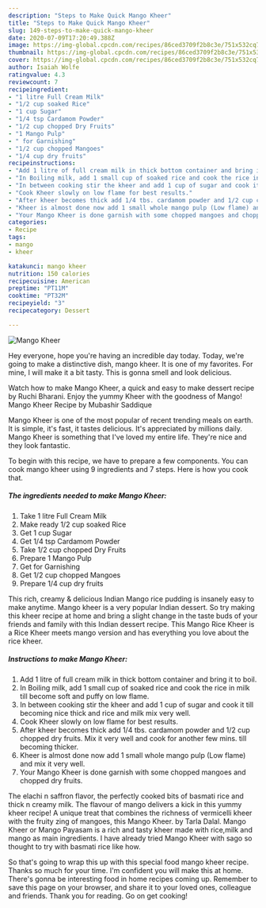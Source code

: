 ```yaml
---
description: "Steps to Make Quick Mango Kheer"
title: "Steps to Make Quick Mango Kheer"
slug: 149-steps-to-make-quick-mango-kheer
date: 2020-07-09T17:20:49.388Z
image: https://img-global.cpcdn.com/recipes/86ced3709f2b8c3e/751x532cq70/mango-kheer-recipe-main-photo.jpg
thumbnail: https://img-global.cpcdn.com/recipes/86ced3709f2b8c3e/751x532cq70/mango-kheer-recipe-main-photo.jpg
cover: https://img-global.cpcdn.com/recipes/86ced3709f2b8c3e/751x532cq70/mango-kheer-recipe-main-photo.jpg
author: Isaiah Wolfe
ratingvalue: 4.3
reviewcount: 7
recipeingredient:
- "1 litre Full Cream Milk"
- "1/2 cup soaked Rice"
- "1 cup Sugar"
- "1/4 tsp Cardamom Powder"
- "1/2 cup chopped Dry Fruits"
- "1 Mango Pulp"
- " for Garnishing"
- "1/2 cup chopped Mangoes"
- "1/4 cup dry fruits"
recipeinstructions:
- "Add 1 litre of full cream milk in thick bottom container and bring it to boil."
- "In Boiling milk, add 1 small cup of soaked rice and cook the rice in milk till become soft and puffy on low flame."
- "In between cooking stir the kheer and add 1 cup of sugar and cook it till becoming nice thick and rice and milk mix very well."
- "Cook Kheer slowly on low flame for best results."
- "After kheer becomes thick add 1/4 tbs. cardamom powder and 1/2 cup chopped dry fruits. Mix it very well and cook for another few mins. till becoming thicker."
- "Kheer is almost done now add 1 small whole mango pulp (Low flame) and mix it very well."
- "Your Mango Kheer is done garnish with some chopped mangoes and chopped dry fruits."
categories:
- Recipe
tags:
- mango
- kheer

katakunci: mango kheer 
nutrition: 150 calories
recipecuisine: American
preptime: "PT11M"
cooktime: "PT32M"
recipeyield: "3"
recipecategory: Dessert

---
```



![Mango Kheer](https://img-global.cpcdn.com/recipes/86ced3709f2b8c3e/751x532cq70/mango-kheer-recipe-main-photo.jpg)

Hey everyone, hope you're having an incredible day today. Today, we're going to make a distinctive dish, mango kheer. It is one of my favorites. For mine, I will make it a bit tasty. This is gonna smell and look delicious.

Watch how to make Mango Kheer, a quick and easy to make dessert recipe by Ruchi Bharani. Enjoy the yummy Kheer with the goodness of Mango! Mango Kheer Recipe by Mubashir Saddique

Mango Kheer is one of the most popular of recent trending meals on earth. It is simple, it's fast, it tastes delicious. It's appreciated by millions daily. Mango Kheer is something that I've loved my entire life. They're nice and they look fantastic.


To begin with this recipe, we have to prepare a few components. You can cook mango kheer using 9 ingredients and 7 steps. Here is how you cook that.

<!--inarticleads1-->

##### The ingredients needed to make Mango Kheer:

1. Take 1 litre Full Cream Milk
1. Make ready 1/2 cup soaked Rice
1. Get 1 cup Sugar
1. Get 1/4 tsp Cardamom Powder
1. Take 1/2 cup chopped Dry Fruits
1. Prepare 1 Mango Pulp
1. Get  for Garnishing
1. Get 1/2 cup chopped Mangoes
1. Prepare 1/4 cup dry fruits


This rich, creamy &amp; delicious Indian Mango rice pudding is insanely easy to make anytime. Mango kheer is a very popular Indian dessert. So try making this kheer recipe at home and bring a slight change in the taste buds of your friends and family with this Indian dessert recipe. This Mango Rice Kheer is a Rice Kheer meets mango version and has everything you love about the rice kheer. 

<!--inarticleads2-->

##### Instructions to make Mango Kheer:

1. Add 1 litre of full cream milk in thick bottom container and bring it to boil.
1. In Boiling milk, add 1 small cup of soaked rice and cook the rice in milk till become soft and puffy on low flame.
1. In between cooking stir the kheer and add 1 cup of sugar and cook it till becoming nice thick and rice and milk mix very well.
1. Cook Kheer slowly on low flame for best results.
1. After kheer becomes thick add 1/4 tbs. cardamom powder and 1/2 cup chopped dry fruits. Mix it very well and cook for another few mins. till becoming thicker.
1. Kheer is almost done now add 1 small whole mango pulp (Low flame) and mix it very well.
1. Your Mango Kheer is done garnish with some chopped mangoes and chopped dry fruits.


The elachi n saffron flavor, the perfectly cooked bits of basmati rice and thick n creamy milk. The flavour of mango delivers a kick in this yummy kheer recipe! A unique treat that combines the richness of vermicelli kheer with the fruity zing of mangoes, this Mango Kheer. by Tarla Dalal. Mango Kheer or Mango Payasam is a rich and tasty kheer made with rice,milk and mango as main ingredients. I have already tried Mango Kheer with sago so thought to try with basmati rice like how. 

So that's going to wrap this up with this special food mango kheer recipe. Thanks so much for your time. I'm confident you will make this at home. There's gonna be interesting food in home recipes coming up. Remember to save this page on your browser, and share it to your loved ones, colleague and friends. Thank you for reading. Go on get cooking!
